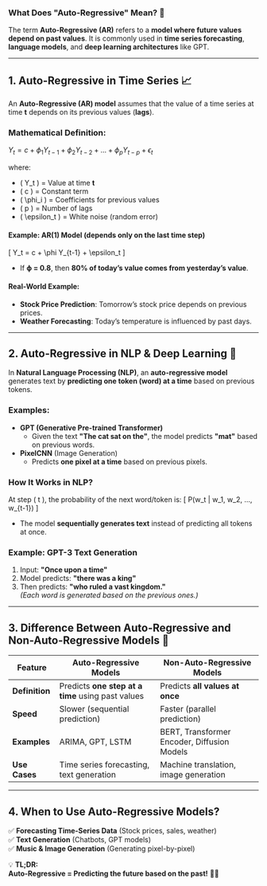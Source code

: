 ### **What Does "Auto-Regressive" Mean?** 🤔

The term **Auto-Regressive (AR)** refers to a **model where future values depend on past values**. It is commonly used in **time series forecasting**, **language models**, and **deep learning architectures** like GPT.

---

## **1. Auto-Regressive in Time Series 📈**
An **Auto-Regressive (AR) model** assumes that the value of a time series at time **t** depends on its previous values (**lags**).  

### **Mathematical Definition:**

$Y_t = c + \phi_1 Y_{t-1} + \phi_2 Y_{t-2} + ... + \phi_p Y_{t-p} + \epsilon_t$

where:  
- \( Y_t \) = Value at time **t**  
- \( c \) = Constant term  
- \( \phi_i \) = Coefficients for previous values  
- \( p \) = Number of lags  
- \( \epsilon_t \) = White noise (random error)  

#### **Example: AR(1) Model** (depends only on the last time step)
\[
Y_t = c + \phi Y_{t-1} + \epsilon_t
\]
- If **ϕ = 0.8**, then **80% of today’s value comes from yesterday’s value**.

#### **Real-World Example:**  
- **Stock Price Prediction**: Tomorrow’s stock price depends on previous prices.  
- **Weather Forecasting**: Today’s temperature is influenced by past days.  

---

## **2. Auto-Regressive in NLP & Deep Learning 🤖**
In **Natural Language Processing (NLP)**, an **auto-regressive model** generates text by **predicting one token (word) at a time** based on previous tokens.

### **Examples:**
- **GPT (Generative Pre-trained Transformer)**  
  - Given the text **"The cat sat on the"**, the model predicts **"mat"** based on previous words.
- **PixelCNN** (Image Generation)
  - Predicts **one pixel at a time** based on previous pixels.

### **How It Works in NLP?**
At step \( t \), the probability of the next word/token is:
\[
P(w_t | w_1, w_2, ..., w_{t-1})
\]
- The model **sequentially generates text** instead of predicting all tokens at once.

### **Example: GPT-3 Text Generation**
1. Input: **"Once upon a time"**
2. Model predicts: **"there was a king"**
3. Then predicts: **"who ruled a vast kingdom."**  
   _(Each word is generated based on the previous ones.)_

---

## **3. Difference Between Auto-Regressive and Non-Auto-Regressive Models 🚀**  

| Feature | **Auto-Regressive Models** | **Non-Auto-Regressive Models** |
|---------|-----------------|------------------|
| **Definition** | Predicts **one step at a time** using past values | Predicts **all values at once** |
| **Speed** | Slower (sequential prediction) | Faster (parallel prediction) |
| **Examples** | ARIMA, GPT, LSTM | BERT, Transformer Encoder, Diffusion Models |
| **Use Cases** | Time series forecasting, text generation | Machine translation, image generation |

---

## **4. When to Use Auto-Regressive Models?**
✅ **Forecasting Time-Series Data** (Stock prices, sales, weather)  
✅ **Text Generation** (Chatbots, GPT models)  
✅ **Music & Image Generation** (Generating pixel-by-pixel)  

💡 **TL;DR:**  
**Auto-Regressive = Predicting the future based on the past!** 🔮🔥
